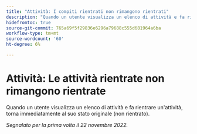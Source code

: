 ```yaml
---
title: "Attività: I compiti rientrati non rimangono rientrati"
description: "Quando un utente visualizza un elenco di attività e fa rientrare un'attività, ritorna immediatamente al suo stato originale (non rientrato)."
hidefromtoc: true
source-git-commit: 765a69f5f29836e6296a79688c555d681964a6ba
workflow-type: tm+mt
source-wordcount: '60'
ht-degree: 6%

---
```



# Attività: Le attività rientrate non rimangono rientrate

Quando un utente visualizza un elenco di attività e fa rientrare un&#39;attività, torna immediatamente al suo stato originale (non rientrato).

_Segnalato per la prima volta il 22 novembre 2022._

